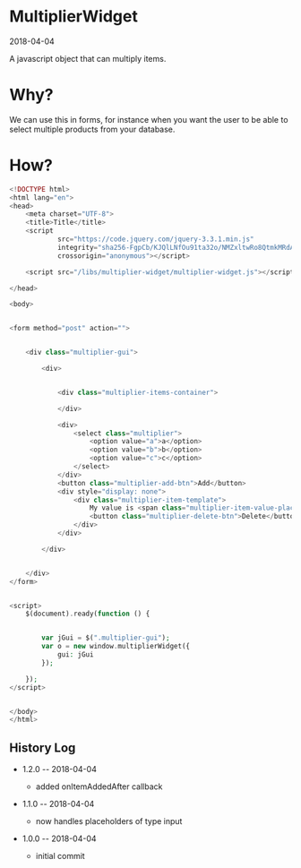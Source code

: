 MultiplierWidget
===========
2018-04-04



A javascript object that can multiply items.




Why?
==========================

We can use this in forms, for instance when you want the user to be able to select
multiple products from your database.



How?
========

```php
<!DOCTYPE html>
<html lang="en">
<head>
    <meta charset="UTF-8">
    <title>Title</title>
    <script
            src="https://code.jquery.com/jquery-3.3.1.min.js"
            integrity="sha256-FgpCb/KJQlLNfOu91ta32o/NMZxltwRo8QtmkMRdAu8="
            crossorigin="anonymous"></script>

    <script src="/libs/multiplier-widget/multiplier-widget.js"></script>

</head>

<body>


<form method="post" action="">


    <div class="multiplier-gui">

        <div>


            <div class="multiplier-items-container">

            </div>

            <div>
                <select class="multiplier">
                    <option value="a">a</option>
                    <option value="b">b</option>
                    <option value="c">c</option>
                </select>
            </div>
            <button class="multiplier-add-btn">Add</button>
            <div style="display: none">
                <div class="multiplier-item-template">
                    My value is <span class="multiplier-item-value-placeholder"></span>
                    <button class="multiplier-delete-btn">Delete</button>
                </div>
            </div>

        </div>


    </div>
</form>


<script>
    $(document).ready(function () {


        var jGui = $(".multiplier-gui");
        var o = new window.multiplierWidget({
            gui: jGui
        });

    });
</script>


</body>
</html>
```





History Log
------------------
        
- 1.2.0 -- 2018-04-04

    - added onItemAddedAfter callback
        
- 1.1.0 -- 2018-04-04

    - now handles placeholders of type input

- 1.0.0 -- 2018-04-04

    - initial commit




